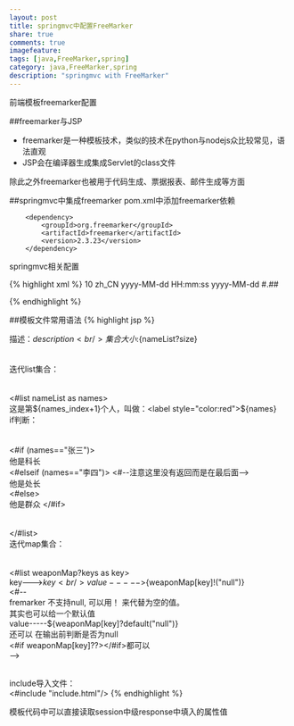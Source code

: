 ```yaml
---
layout: post
title: springmvc中配置FreeMarker
share: true
comments: true
imagefeature:
tags: [java,FreeMarker,spring]
category: java,FreeMarker,spring
description: "springmvc with FreeMarker"
---
```


前端模板freemarker配置

<!--more-->
 		
##freemarker与JSP

* freemarker是一种模板技术，类似的技术在python与nodejs众比较常见，语法直观
* JSP会在编译器生成集成Servlet的class文件

除此之外freemarker也被用于代码生成、票据报表、邮件生成等方面

##springmvc中集成freemarker
pom.xml中添加freemarker依赖

        <dependency>
            <groupId>org.freemarker</groupId>
            <artifactId>freemarker</artifactId>
            <version>2.3.23</version>
        </dependency>


springmvc相关配置

{% highlight xml %}
<bean id="freemarkerConfigurer"
      class="org.springframework.web.servlet.view.freemarker.FreeMarkerConfigurer">
    <property name="templateLoaderPath" value="/WEB-INF/views/" />
    <property name="defaultEncoding" value="utf-8" />
    <property name="freemarkerSettings">
        <props>
            <prop key="template_update_delay">10</prop>
            <prop key="locale">zh_CN</prop>
            <prop key="datetime_format">yyyy-MM-dd HH:mm:ss</prop>
            <prop key="date_format">yyyy-MM-dd</prop>
            <prop key="number_format">#.##</prop>
        </props>
    </property>
</bean>

<bean id="viewResolver" class="org.springframework.web.servlet.view.freemarker.FreeMarkerViewResolver">
    <property name="viewClass" value="org.springframework.web.servlet.view.freemarker.FreeMarkerView"></property>
    <property name="suffix" value=".jsp" />
    <property name="contentType" value="text/html;charset=utf-8" />
    <property name="exposeRequestAttributes" value="true" />
    <property name="exposeSessionAttributes" value="true" />
    <property name="exposeSpringMacroHelpers" value="true" />
</bean>
{%  endhighlight %}

##模板文件常用语法
{% highlight jsp %}
<!DOCTYPE html PUBLIC "-//W3C//DTD HTML 4.01 Transitional//EN" "http://www.w3.org/TR/html4/loose.dtd">  
<html>  
<head>  
<meta http-equiv="Content-Type" content="text/html; charset=UTF-8">  
<title>Insert title here</title>  
</head>  
<body>  
  
描述：${description}  
<br/>  
集合大小:${nameList?size}  
<br/>  
迭代list集合：  
<br/>  
<#list nameList as names>  
这是第${names_index+1}个人，叫做：<label style="color:red">${names}</label>  
if判断：  
<br/>  
<#if (names=="张三")>  
 他是科长  
<#elseif (names=="李四")>       <#--注意这里没有返回而是在最后面-->   
 他是处长  
<#else>  
他是群众 
</#if>  
<br/>  
</#list>  
迭代map集合：  
<br/>  
<#list weaponMap?keys as key>  
key--->${key}<br/>  
value----->${weaponMap[key]!("null")}  
<#--   
fremarker 不支持null, 可以用！ 来代替为空的值。  
其实也可以给一个默认值    
value-----${weaponMap[key]?default("null")}  
还可以 在输出前判断是否为null  
<#if weaponMap[key]??></#if>都可以  
-->  
  
<br/>  
</#list>  
include导入文件：  
<br/>  
<#include "include.html"/>  
  
</body>  
</html>  
{%  endhighlight %}

模板代码中可以直接读取session中级response中填入的属性值

